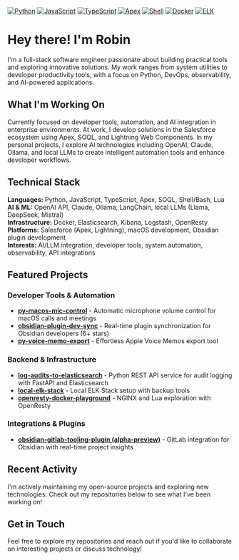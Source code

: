 [![Python](https://img.shields.io/badge/Python-3776AB?style=flat&logo=python&logoColor=white)](https://www.python.org/)
[![JavaScript](https://img.shields.io/badge/JavaScript-F7DF1E?style=flat&logo=javascript&logoColor=black)](https://developer.mozilla.org/en-US/docs/Web/JavaScript)
[![TypeScript](https://img.shields.io/badge/TypeScript-3178C6?style=flat&logo=typescript&logoColor=white)](https://www.typescriptlang.org/)
[![Apex](https://img.shields.io/badge/Apex-00A1E0?style=flat&logo=salesforce&logoColor=white)](https://developer.salesforce.com/docs/atlas.en-us.apexcode.meta/apexcode/)
[![Shell](https://img.shields.io/badge/Shell-4EAA25?style=flat&logo=gnu-bash&logoColor=white)](https://www.gnu.org/software/bash/)
[![Docker](https://img.shields.io/badge/Docker-2496ED?style=flat&logo=docker&logoColor=white)](https://www.docker.com/)
[![ELK](https://img.shields.io/badge/Elasticsearch-005571?style=flat&logo=elasticsearch&logoColor=white)](https://www.elastic.co/)

# Hey there! I'm Robin

I'm a full-stack software engineer passionate about building practical tools and exploring innovative solutions. My work ranges from system utilities to developer productivity tools, with a focus on Python, DevOps, observability, and AI-powered applications.

## What I'm Working On

Currently focused on developer tools, automation, and AI integration in enterprise environments. At work, I develop solutions in the Salesforce ecosystem using Apex, SOQL, and Lightning Web Components. In my personal projects, I explore AI technologies including OpenAI, Claude, Ollama, and local LLMs to create intelligent automation tools and enhance developer workflows.

## Technical Stack

**Languages:** Python, JavaScript, TypeScript, Apex, SOQL, Shell/Bash, Lua  
**AI & ML:** OpenAI API, Claude, Ollama, LangChain, local LLMs (Llama, DeepSeek, Mistral)  
**Infrastructure:** Docker, Elasticsearch, Kibana, Logstash, OpenResty  
**Platforms:** Salesforce (Apex, Lightning), macOS development, Obsidian plugin development  
**Interests:** AI/LLM integration, developer tools, system automation, observability, API integrations

## Featured Projects

### Developer Tools & Automation

- **[py-macos-mic-control](https://github.com/bulletinmybeard/py-macos-mic-control)** - Automatic microphone volume control for macOS calls and meetings
- **[obsidian-plugin-dev-sync](https://github.com/bulletinmybeard/obsidian-plugin-dev-sync)** - Real-time plugin synchronization for Obsidian developers (6+ stars)
- **[py-voice-memo-export](https://github.com/bulletinmybeard/py-voice-memo-export)** - Effortless Apple Voice Memos export tool

### Backend & Infrastructure

- **[log-audits-to-elasticsearch](https://github.com/bulletinmybeard/log-audits-to-elasticsearch)** - Python REST API service for audit logging with FastAPI and Elasticsearch
- **[local-elk-stack](https://github.com/bulletinmybeard/local-elk-stack)** - Local ELK Stack setup with backup tools
- **[openresty-docker-playground](https://github.com/bulletinmybeard/openresty-docker-playground)** - NGINX and Lua exploration with OpenResty

### Integrations & Plugins

- **[obsidian-gitlab-tooling-plugin (alpha-preview)](https://github.com/bulletinmybeard/obsidian-gitlab-tooling-plugin/tree/alpha-preview)** - GitLab integration for Obsidian with real-time project insights

## Recent Activity

I'm actively maintaining my open-source projects and exploring new technologies. Check out my repositories below to see what I've been working on!

## Get in Touch

Feel free to explore my repositories and reach out if you'd like to collaborate on interesting projects or discuss technology!
